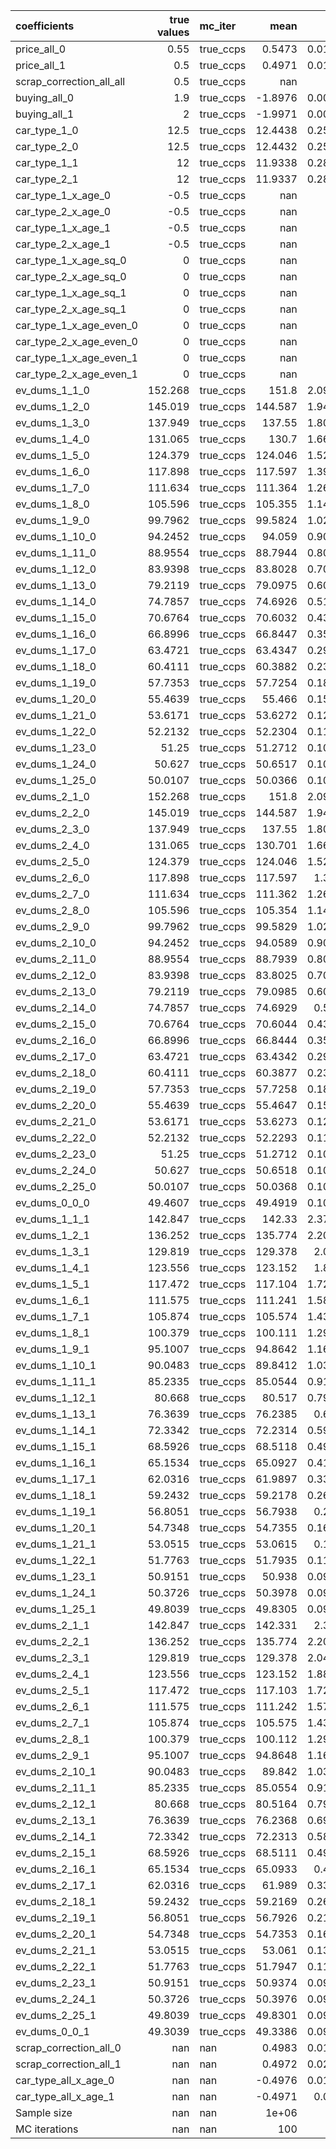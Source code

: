 | coefficients             |   true values | mc_iter   |     mean |      std |     p2.5 |    p97.5 |
|:-------------------------|--------------:|:----------|---------:|---------:|---------:|---------:|
| price_all_0              |        0.55   | true_ccps |   0.5473 |   0.0113 |   0.528  |   0.5689 |
| price_all_1              |        0.5    | true_ccps |   0.4971 |   0.0127 |   0.4735 |   0.5214 |
| scrap_correction_all_all |        0.5    | true_ccps | nan      | nan      | nan      | nan      |
| buying_all_0             |        1.9    | true_ccps |  -1.8976 |   0.0046 |  -1.9058 |  -1.8885 |
| buying_all_1             |        2      | true_ccps |  -1.9971 |   0.0046 |  -2.0065 |  -1.9896 |
| car_type_1_0             |       12.5    | true_ccps |  12.4438 |   0.2545 |  11.9955 |  12.9298 |
| car_type_2_0             |       12.5    | true_ccps |  12.4432 |   0.2551 |  11.9937 |  12.9281 |
| car_type_1_1             |       12      | true_ccps |  11.9338 |   0.2887 |  11.3943 |  12.4844 |
| car_type_2_1             |       12      | true_ccps |  11.9337 |   0.2886 |  11.3952 |  12.4833 |
| car_type_1_x_age_0       |       -0.5    | true_ccps | nan      | nan      | nan      | nan      |
| car_type_2_x_age_0       |       -0.5    | true_ccps | nan      | nan      | nan      | nan      |
| car_type_1_x_age_1       |       -0.5    | true_ccps | nan      | nan      | nan      | nan      |
| car_type_2_x_age_1       |       -0.5    | true_ccps | nan      | nan      | nan      | nan      |
| car_type_1_x_age_sq_0    |        0      | true_ccps | nan      | nan      | nan      | nan      |
| car_type_2_x_age_sq_0    |        0      | true_ccps | nan      | nan      | nan      | nan      |
| car_type_1_x_age_sq_1    |        0      | true_ccps | nan      | nan      | nan      | nan      |
| car_type_2_x_age_sq_1    |        0      | true_ccps | nan      | nan      | nan      | nan      |
| car_type_1_x_age_even_0  |        0      | true_ccps | nan      | nan      | nan      | nan      |
| car_type_2_x_age_even_0  |        0      | true_ccps | nan      | nan      | nan      | nan      |
| car_type_1_x_age_even_1  |        0      | true_ccps | nan      | nan      | nan      | nan      |
| car_type_2_x_age_even_1  |        0      | true_ccps | nan      | nan      | nan      | nan      |
| ev_dums_1_1_0            |      152.268  | true_ccps | 151.8    |   2.0967 | 148.113  | 155.747  |
| ev_dums_1_2_0            |      145.019  | true_ccps | 144.587  |   1.9486 | 141.155  | 148.251  |
| ev_dums_1_3_0            |      137.949  | true_ccps | 137.55   |   1.8038 | 134.365  | 140.937  |
| ev_dums_1_4_0            |      131.065  | true_ccps | 130.7    |   1.6626 | 127.75   | 133.815  |
| ev_dums_1_5_0            |      124.379  | true_ccps | 124.046  |   1.5261 | 121.329  | 126.898  |
| ev_dums_1_6_0            |      117.898  | true_ccps | 117.597  |   1.3933 | 115.104  | 120.195  |
| ev_dums_1_7_0            |      111.634  | true_ccps | 111.364  |   1.2652 | 109.1    | 113.717  |
| ev_dums_1_8_0            |      105.596  | true_ccps | 105.355  |   1.1409 | 103.299  | 107.472  |
| ev_dums_1_9_0            |       99.7962 | true_ccps |  99.5824 |   1.0231 |  97.7216 | 101.481  |
| ev_dums_1_10_0           |       94.2452 | true_ccps |  94.059  |   0.9089 |  92.3937 |  95.7489 |
| ev_dums_1_11_0           |       88.9554 | true_ccps |  88.7944 |   0.8028 |  87.3109 |  90.286  |
| ev_dums_1_12_0           |       83.9398 | true_ccps |  83.8028 |   0.7003 |  82.5033 |  85.1084 |
| ev_dums_1_13_0           |       79.2119 | true_ccps |  79.0975 |   0.6051 |  77.9778 |  80.2274 |
| ev_dums_1_14_0           |       74.7857 | true_ccps |  74.6926 |   0.5153 |  73.7429 |  75.6511 |
| ev_dums_1_15_0           |       70.6764 | true_ccps |  70.6032 |   0.4331 |  69.8028 |  71.4144 |
| ev_dums_1_16_0           |       66.8996 | true_ccps |  66.8447 |   0.3579 |  66.1712 |  67.5146 |
| ev_dums_1_17_0           |       63.4721 | true_ccps |  63.4347 |   0.2922 |  62.8834 |  63.9832 |
| ev_dums_1_18_0           |       60.4111 | true_ccps |  60.3882 |   0.2343 |  59.9412 |  60.8127 |
| ev_dums_1_19_0           |       57.7353 | true_ccps |  57.7254 |   0.1871 |  57.3715 |  58.0499 |
| ev_dums_1_20_0           |       55.4639 | true_ccps |  55.466  |   0.1511 |  55.1614 |  55.7247 |
| ev_dums_1_21_0           |       53.6171 | true_ccps |  53.6272 |   0.1272 |  53.3646 |  53.8526 |
| ev_dums_1_22_0           |       52.2132 | true_ccps |  52.2304 |   0.1135 |  51.9965 |  52.4352 |
| ev_dums_1_23_0           |       51.25   | true_ccps |  51.2712 |   0.1084 |  51.0588 |  51.4634 |
| ev_dums_1_24_0           |       50.627  | true_ccps |  50.6517 |   0.1061 |  50.4501 |  50.8372 |
| ev_dums_1_25_0           |       50.0107 | true_ccps |  50.0366 |   0.1064 |  49.839  |  50.218  |
| ev_dums_2_1_0            |      152.268  | true_ccps | 151.8    |   2.0987 | 148.108  | 155.753  |
| ev_dums_2_2_0            |      145.019  | true_ccps | 144.587  |   1.9489 | 141.147  | 148.244  |
| ev_dums_2_3_0            |      137.949  | true_ccps | 137.55   |   1.8038 | 134.365  | 140.939  |
| ev_dums_2_4_0            |      131.065  | true_ccps | 130.701  |   1.6631 | 127.753  | 133.819  |
| ev_dums_2_5_0            |      124.379  | true_ccps | 124.046  |   1.5267 | 121.332  | 126.901  |
| ev_dums_2_6_0            |      117.898  | true_ccps | 117.597  |   1.393  | 115.106  | 120.195  |
| ev_dums_2_7_0            |      111.634  | true_ccps | 111.362  |   1.2651 | 109.088  | 113.717  |
| ev_dums_2_8_0            |      105.596  | true_ccps | 105.354  |   1.1425 | 103.293  | 107.476  |
| ev_dums_2_9_0            |       99.7962 | true_ccps |  99.5829 |   1.0236 |  97.7213 | 101.473  |
| ev_dums_2_10_0           |       94.2452 | true_ccps |  94.0589 |   0.9089 |  92.3981 |  95.7424 |
| ev_dums_2_11_0           |       88.9554 | true_ccps |  88.7939 |   0.8019 |  87.3111 |  90.2822 |
| ev_dums_2_12_0           |       83.9398 | true_ccps |  83.8025 |   0.7004 |  82.5122 |  85.1145 |
| ev_dums_2_13_0           |       79.2119 | true_ccps |  79.0985 |   0.6048 |  77.9911 |  80.2268 |
| ev_dums_2_14_0           |       74.7857 | true_ccps |  74.6929 |   0.515  |  73.7454 |  75.6528 |
| ev_dums_2_15_0           |       70.6764 | true_ccps |  70.6044 |   0.4321 |  69.802  |  71.414  |
| ev_dums_2_16_0           |       66.8996 | true_ccps |  66.8444 |   0.3578 |  66.1749 |  67.5165 |
| ev_dums_2_17_0           |       63.4721 | true_ccps |  63.4342 |   0.2926 |  62.8843 |  63.9758 |
| ev_dums_2_18_0           |       60.4111 | true_ccps |  60.3877 |   0.2346 |  59.9448 |  60.8163 |
| ev_dums_2_19_0           |       57.7353 | true_ccps |  57.7258 |   0.1875 |  57.3724 |  58.0479 |
| ev_dums_2_20_0           |       55.4639 | true_ccps |  55.4647 |   0.1509 |  55.1617 |  55.7156 |
| ev_dums_2_21_0           |       53.6171 | true_ccps |  53.6273 |   0.1265 |  53.3651 |  53.8486 |
| ev_dums_2_22_0           |       52.2132 | true_ccps |  52.2293 |   0.1143 |  51.9991 |  52.4342 |
| ev_dums_2_23_0           |       51.25   | true_ccps |  51.2712 |   0.1071 |  51.0603 |  51.4528 |
| ev_dums_2_24_0           |       50.627  | true_ccps |  50.6518 |   0.1069 |  50.448  |  50.8405 |
| ev_dums_2_25_0           |       50.0107 | true_ccps |  50.0368 |   0.1057 |  49.8367 |  50.2159 |
| ev_dums_0_0_0            |       49.4607 | true_ccps |  49.4919 |   0.1069 |  49.292  |  49.6663 |
| ev_dums_1_1_1            |      142.847  | true_ccps | 142.33   |   2.3717 | 137.886  | 146.824  |
| ev_dums_1_2_1            |      136.252  | true_ccps | 135.774  |   2.2048 | 131.638  | 139.943  |
| ev_dums_1_3_1            |      129.819  | true_ccps | 129.378  |   2.041  | 125.542  | 133.235  |
| ev_dums_1_4_1            |      123.556  | true_ccps | 123.152  |   1.883  | 119.614  | 126.707  |
| ev_dums_1_5_1            |      117.472  | true_ccps | 117.104  |   1.7295 | 113.847  | 120.368  |
| ev_dums_1_6_1            |      111.575  | true_ccps | 111.241  |   1.5802 | 108.26   | 114.231  |
| ev_dums_1_7_1            |      105.874  | true_ccps | 105.574  |   1.4354 | 102.867  | 108.279  |
| ev_dums_1_8_1            |      100.379  | true_ccps | 100.111  |   1.2964 |  97.6568 | 102.56   |
| ev_dums_1_9_1            |       95.1007 | true_ccps |  94.8642 |   1.1636 |  92.6553 |  97.0528 |
| ev_dums_1_10_1           |       90.0483 | true_ccps |  89.8412 |   1.0358 |  87.8739 |  91.7808 |
| ev_dums_1_11_1           |       85.2335 | true_ccps |  85.0544 |   0.9139 |  83.317  |  86.7697 |
| ev_dums_1_12_1           |       80.668  | true_ccps |  80.517  |   0.7991 |  78.9846 |  82.0104 |
| ev_dums_1_13_1           |       76.3639 | true_ccps |  76.2385 |   0.691  |  74.904  |  77.5248 |
| ev_dums_1_14_1           |       72.3342 | true_ccps |  72.2314 |   0.5907 |  71.0842 |  73.3287 |
| ev_dums_1_15_1           |       68.5926 | true_ccps |  68.5118 |   0.4951 |  67.5482 |  69.4369 |
| ev_dums_1_16_1           |       65.1534 | true_ccps |  65.0927 |   0.4109 |  64.2903 |  65.8666 |
| ev_dums_1_17_1           |       62.0316 | true_ccps |  61.9897 |   0.3355 |  61.3185 |  62.6388 |
| ev_dums_1_18_1           |       59.2432 | true_ccps |  59.2178 |   0.2672 |  58.6664 |  59.7323 |
| ev_dums_1_19_1           |       56.8051 | true_ccps |  56.7938 |   0.211  |  56.3444 |  57.175  |
| ev_dums_1_20_1           |       54.7348 | true_ccps |  54.7355 |   0.1653 |  54.3678 |  55.0128 |
| ev_dums_1_21_1           |       53.0515 | true_ccps |  53.0615 |   0.132  |  52.7726 |  53.2949 |
| ev_dums_1_22_1           |       51.7763 | true_ccps |  51.7935 |   0.1106 |  51.5752 |  52.0127 |
| ev_dums_1_23_1           |       50.9151 | true_ccps |  50.938  |   0.0993 |  50.7593 |  51.1408 |
| ev_dums_1_24_1           |       50.3726 | true_ccps |  50.3978 |   0.0948 |  50.2246 |  50.5905 |
| ev_dums_1_25_1           |       49.8039 | true_ccps |  49.8305 |   0.0923 |  49.6536 |  50.0295 |
| ev_dums_2_1_1            |      142.847  | true_ccps | 142.331  |   2.371  | 137.888  | 146.82   |
| ev_dums_2_2_1            |      136.252  | true_ccps | 135.774  |   2.2047 | 131.634  | 139.947  |
| ev_dums_2_3_1            |      129.819  | true_ccps | 129.378  |   2.0416 | 125.543  | 133.242  |
| ev_dums_2_4_1            |      123.556  | true_ccps | 123.152  |   1.8824 | 119.614  | 126.71   |
| ev_dums_2_5_1            |      117.472  | true_ccps | 117.103  |   1.7292 | 113.851  | 120.376  |
| ev_dums_2_6_1            |      111.575  | true_ccps | 111.242  |   1.5798 | 108.264  | 114.222  |
| ev_dums_2_7_1            |      105.874  | true_ccps | 105.575  |   1.4349 | 102.871  | 108.287  |
| ev_dums_2_8_1            |      100.379  | true_ccps | 100.112  |   1.2974 |  97.6626 | 102.558  |
| ev_dums_2_9_1            |       95.1007 | true_ccps |  94.8648 |   1.1642 |  92.6515 |  97.0524 |
| ev_dums_2_10_1           |       90.0483 | true_ccps |  89.842  |   1.0364 |  87.8681 |  91.7865 |
| ev_dums_2_11_1           |       85.2335 | true_ccps |  85.0554 |   0.9144 |  83.3105 |  86.7716 |
| ev_dums_2_12_1           |       80.668  | true_ccps |  80.5164 |   0.7995 |  78.9802 |  82.0064 |
| ev_dums_2_13_1           |       76.3639 | true_ccps |  76.2368 |   0.6912 |  74.9041 |  77.5241 |
| ev_dums_2_14_1           |       72.3342 | true_ccps |  72.2313 |   0.5893 |  71.0871 |  73.325  |
| ev_dums_2_15_1           |       68.5926 | true_ccps |  68.5111 |   0.4968 |  67.5428 |  69.441  |
| ev_dums_2_16_1           |       65.1534 | true_ccps |  65.0933 |   0.411  |  64.2852 |  65.8699 |
| ev_dums_2_17_1           |       62.0316 | true_ccps |  61.989  |   0.3341 |  61.3184 |  62.6275 |
| ev_dums_2_18_1           |       59.2432 | true_ccps |  59.2169 |   0.2673 |  58.6677 |  59.7341 |
| ev_dums_2_19_1           |       56.8051 | true_ccps |  56.7926 |   0.2109 |  56.3425 |  57.1669 |
| ev_dums_2_20_1           |       54.7348 | true_ccps |  54.7353 |   0.1651 |  54.3767 |  55.006  |
| ev_dums_2_21_1           |       53.0515 | true_ccps |  53.061  |   0.1309 |  52.7762 |  53.2964 |
| ev_dums_2_22_1           |       51.7763 | true_ccps |  51.7947 |   0.1102 |  51.5746 |  52.0143 |
| ev_dums_2_23_1           |       50.9151 | true_ccps |  50.9374 |   0.0999 |  50.7539 |  51.1399 |
| ev_dums_2_24_1           |       50.3726 | true_ccps |  50.3976 |   0.0951 |  50.2262 |  50.5915 |
| ev_dums_2_25_1           |       49.8039 | true_ccps |  49.8301 |   0.0926 |  49.6537 |  50.0337 |
| ev_dums_0_0_1            |       49.3039 | true_ccps |  49.3386 |   0.0913 |  49.1577 |  49.5314 |
| scrap_correction_all_0   |      nan      | nan       |   0.4983 |   0.0162 |   0.4686 |   0.531  |
| scrap_correction_all_1   |      nan      | nan       |   0.4972 |   0.0219 |   0.4579 |   0.5414 |
| car_type_all_x_age_0     |      nan      | nan       |  -0.4976 |   0.0107 |  -0.5178 |  -0.479  |
| car_type_all_x_age_1     |      nan      | nan       |  -0.4971 |   0.012  |  -0.5202 |  -0.4747 |
| Sample size              |      nan      | nan       |   1e+06  | nan      | nan      | nan      |
| MC iterations            |      nan      | nan       | 100      | nan      | nan      | nan      |